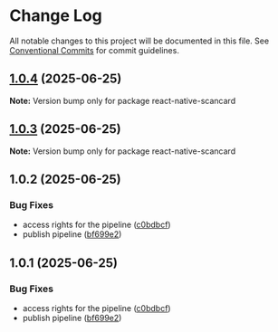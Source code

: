 # Change Log

All notable changes to this project will be documented in this file.
See [Conventional Commits](https://conventionalcommits.org) for commit guidelines.

## [1.0.4](https://github.com/Shivam25092001/react-native-hyperswitch-libraries/compare/react-native-scancard@1.0.3...react-native-scancard@1.0.4) (2025-06-25)

**Note:** Version bump only for package react-native-scancard

## [1.0.3](https://github.com/Shivam25092001/react-native-hyperswitch-libraries/compare/react-native-scancard@1.0.2...react-native-scancard@1.0.3) (2025-06-25)

**Note:** Version bump only for package react-native-scancard

## 1.0.2 (2025-06-25)

### Bug Fixes

- access rights for the pipeline ([c0bdbcf](https://github.com/Shivam25092001/react-native-hyperswitch-libraries/commit/c0bdbcf85d95447ba17761e402547f731ed26dd1))
- publish pipeline ([bf699e2](https://github.com/Shivam25092001/react-native-hyperswitch-libraries/commit/bf699e290e5fa1716d11079f966b62b5cb4cb1f3))

## 1.0.1 (2025-06-25)

### Bug Fixes

- access rights for the pipeline ([c0bdbcf](https://github.com/Shivam25092001/react-native-hyperswitch-libraries/commit/c0bdbcf85d95447ba17761e402547f731ed26dd1))
- publish pipeline ([bf699e2](https://github.com/Shivam25092001/react-native-hyperswitch-libraries/commit/bf699e290e5fa1716d11079f966b62b5cb4cb1f3))
